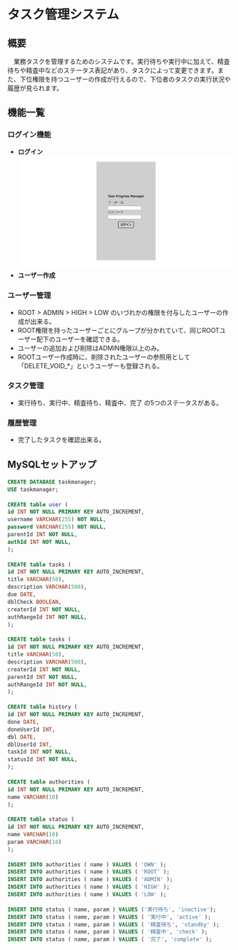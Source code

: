 # タスク管理システム
## 概要
　業務タスクを管理するためのシステムです。実行待ちや実行中に加えて、精査待ちや精査中などのステータス表記があり、タスクによって変更できます。また、下位権限を持つユーザーの作成が行えるので、下位者のタスクの実行状況や履歴が見られます。

## 機能一覧
### ログイン機能
* **ログイン**
    ![ログイン画面](src/main/resources/static/img/loginpage.png)
* **ユーザー作成**
    
### ユーザー管理
  - ROOT > ADMIN > HIGH > LOW のいづれかの権限を付与したユーザーの作成が出来る。
  - ROOT権限を持ったユーザーごとにグループが分かれていて、同じROOTユーザー配下のユーザーを確認できる。
  - ユーザーの追加および削除はADMIN権限以上のみ。
  - ROOTユーザー作成時に、削除されたユーザーの参照用として「DELETE_VOID_*」というユーザーも登録される。
### タスク管理
  - 実行待ち、実行中、精査待ち、精査中、完了 の5つのステータスがある。
### 履歴管理
  - 完了したタスクを確認出来る。
 
## MySQLセットアップ
```sql
CREATE DATABASE taskmanager;
USE taskmanager;

CREATE table user (
id INT NOT NULL PRIMARY KEY AUTO_INCREMENT, 
username VARCHAR(255) NOT NULL, 
password VARCHAR(255) NOT NULL, 
parentId INT NOT NULL, 
authId INT NOT NULL, 
);

CREATE table tasks (
id INT NOT NULL PRIMARY KEY AUTO_INCREMENT, 
title VARCHAR(50), 
description VARCHAR(500), 
due DATE,
dblCheck BOOLEAN,
createrId INT NOT NULL,
authRangeId INT NOT NULL,
);

CREATE table tasks (
id INT NOT NULL PRIMARY KEY AUTO_INCREMENT, 
title VARCHAR(50), 
description VARCHAR(500), 
createrId INT NOT NULL,
parentId INT NOT NULL,
authRangeId INT NOT NULL,
);

CREATE table history (
id INT NOT NULL PRIMARY KEY AUTO_INCREMENT, 
done DATE,
doneUserId INT, 
dbl DATE,
dblUserId INT, 
taskId INT NOT NULL, 
statusId INT NOT NULL, 
);

CREATE table authorities (
id INT NOT NULL PRIMARY KEY AUTO_INCREMENT, 
name VARCHAR(10)
);

CREATE table status (
id INT NOT NULL PRIMARY KEY AUTO_INCREMENT, 
name VARCHAR(10)
param VARCHAR(10)
);

INSERT INTO authorities ( name ) VALUES ( 'OWN' );
INSERT INTO authorities ( name ) VALUES ( 'ROOT' );
INSERT INTO authorities ( name ) VALUES ( 'ADMIN' );
INSERT INTO authorities ( name ) VALUES ( 'HIGH' );
INSERT INTO authorities ( name ) VALUES ( 'LOW' );

INSERT INTO status ( name, param ) VALUES ('実行待ち', 'inactive');
INSERT INTO status ( name, param ) VALUES ( '実行中', 'active' );
INSERT INTO status ( name, param ) VALUES ( '精査待ち', 'standby' );
INSERT INTO status ( name, param ) VALUES ( '精査中', 'check' );
INSERT INTO status ( name, param ) VALUES ( '完了', 'complete' );
```
